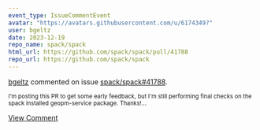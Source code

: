 ```yaml
---
event_type: IssueCommentEvent
avatar: "https://avatars.githubusercontent.com/u/6174349?"
user: bgeltz
date: 2023-12-19
repo_name: spack/spack
html_url: https://github.com/spack/spack/pull/41788
repo_url: https://github.com/spack/spack
---
```


<a href='https://github.com/bgeltz' target='_blank'>bgeltz</a> commented on issue <a href='https://github.com/spack/spack/pull/41788' target='_blank'>spack/spack#41788</a>.

<small>I'm posting this PR to get some early feedback, but I'm still performing final checks on the spack installed geopm-service package.  Thanks!...</small>

<a href='https://github.com/spack/spack/pull/41788' target='_blank'>View Comment</a>